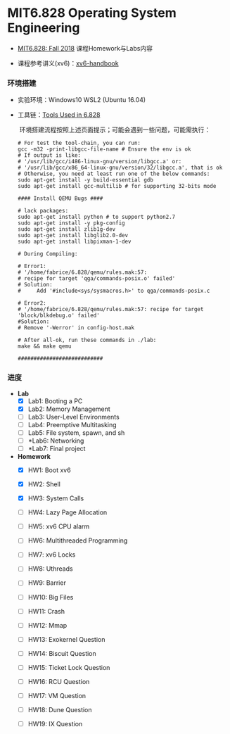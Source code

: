 # MIT6.828 Operating System Engineering



-  [MIT6.828: Fall 2018](https://pdos.csail.mit.edu/6.828/2018/schedule.html) 课程Homework与Labs内容

- 课程参考讲义(xv6)：[xv6-handbook](https://pdos.csail.mit.edu/6.828/2018/xv6/book-rev11.pdf)



### 环境搭建

- 实验环境：Windows10 WSL2 (Ubuntu 16.04)

- 工具链：[Tools Used in 6.828](https://pdos.csail.mit.edu/6.828/2018/tools.html)

  ​	环境搭建流程按照上述页面提示；可能会遇到一些问题，可能需执行：

  ```shell
  # For test the tool-chain, you can run:
  gcc -m32 -print-libgcc-file-name # Ensure the env is ok
  # If output is like:
  # '/usr/lib/gcc/i486-linux-gnu/version/libgcc.a' or:
  # '/usr/lib/gcc/x86_64-linux-gnu/version/32/libgcc.a', that is ok
  # Otherwise, you need at least run one of the below commands:
  sudo apt-get install -y build-essential gdb
  sudo apt-get install gcc-multilib # for supporting 32-bits mode
  
  #### Install QEMU Bugs ####
  
  # lack packages:
  sudo apt-get install python # to support python2.7
  sudo apt-get install -y pkg-config
  sudo apt-get install zlib1g-dev
  sudo apt-get install libglib2.0-dev
  sudo apt-get install libpixman-1-dev
  
  # During Compiling:
  
  # Error1:
  # '/home/fabrice/6.828/qemu/rules.mak:57: 
  # recipe for target 'qga/commands-posix.o' failed' 
  # Solution:
  # 	Add '#include<sys/sysmacros.h>' to qga/commands-posix.c
  
  # Error2:
  # '/home/fabrice/6.828/qemu/rules.mak:57: recipe for target 'block/blkdebug.o' failed'
  #Solution:
  #	Remove '-Werror' in config-host.mak
  
  # After all-ok, run these commands in ./lab:
  make && make qemu
  
  ###########################
  ```




### 进度

- **Lab**
  * [x] Lab1: Booting a PC
  * [x] Lab2: Memory Management
  * [ ] Lab3: User-Level Environments
  * [ ] Lab4: Preemptive Multitasking
  * [ ] Lab5: File system, spawn, and sh
  * [ ] *Lab6: Networking
  * [ ] *Lab7: Final project

- **Homework**
  * [x] HW1: Boot xv6
  * [x] HW2: Shell
  * [x] HW3: System Calls
  * [ ] HW4: Lazy Page Allocation
  * [ ] HW5: xv6 CPU alarm
  * [ ] HW6:  Multithreaded Programming
  * [ ] HW7: xv6 Locks
  * [ ] HW8: Uthreads
  * [ ] HW9: Barrier
  * [ ] HW10: Big Files
  * [ ] HW11: Crash
  * [ ] HW12: Mmap
  * [ ] HW13: Exokernel Question
  * [ ] HW14: Biscuit Question
  * [ ] HW15: Ticket Lock Question
  * [ ] HW16: RCU Question
  * [ ] HW17: VM Question
  * [ ] HW18: Dune Question
  * [ ] HW19: IX Question

